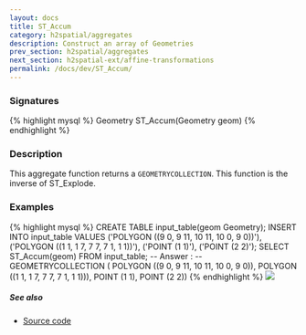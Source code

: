 ```yaml
---
layout: docs
title: ST_Accum
category: h2spatial/aggregates
description: Construct an array of Geometries
prev_section: h2spatial/aggregates
next_section: h2spatial-ext/affine-transformations
permalink: /docs/dev/ST_Accum/
---
```


### Signatures

{% highlight mysql %}
Geometry ST_Accum(Geometry geom)
{% endhighlight %}

### Description

This aggregate function returns a `GEOMETRYCOLLECTION`.
This function is the inverse of ST_Explode.

### Examples

{% highlight mysql %}
CREATE TABLE input_table(geom Geometry);
INSERT INTO input_table VALUES
    ('POLYGON ((9 0, 9 11, 10 11, 10 0, 9 0))'),
    ('POLYGON ((1 1, 1 7, 7 7, 7 1, 1 1))'),
    ('POINT (1 1)'),
    ('POINT (2 2)');
SELECT ST_Accum(geom) FROM input_table;
-- Answer : 
--  GEOMETRYCOLLECTION (
     POLYGON ((9 0, 9 11, 10 11, 10 0, 9 0)), 
     POLYGON ((1 1, 1 7, 7 7, 7 1, 1 1))), 
     POINT (1 1), POINT (2 2))
{% endhighlight %}
<img class="displayed" src="../ST_Accum.png"/>

##### See also

* <a href="https://github.com/irstv/H2GIS/blob/master/h2spatial/src/main/java/org/h2gis/h2spatial/internal/function/spatial/aggregate/ST_Accum.java" target="_blank">Source code</a>
